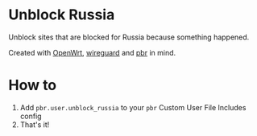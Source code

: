 # Unblock Russia

Unblock sites that are blocked for Russia because something happened.

Created with [OpenWrt](https://openwrt.org/), [wireguard](https://openwrt.org/docs/guide-user/services/vpn/wireguard/client) and [pbr](https://docs.openwrt.melmac.net/pbr/) in mind.

# How to

1. Add `pbr.user.unblock_russia` to your `pbr` Custom User File Includes config
1. That's it!
